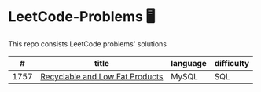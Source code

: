 # LeetCode-Problems :desktop_computer:
This repo consists LeetCode problems' solutions

| #  | title | language | difficulty |
| ------------- | ------------- | ------------- | ------------- | 
| 1757  | [Recyclable and Low Fat Products](https://leetcode.com/problems/recyclable-and-low-fat-products/description/)  | MySQL | SQL |

